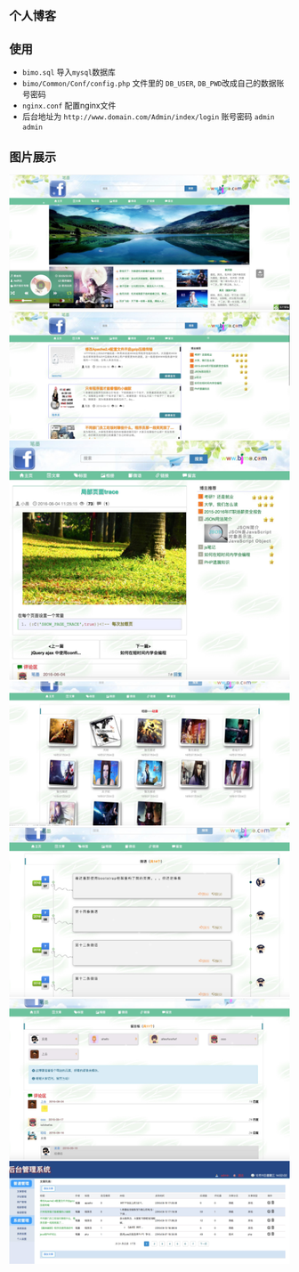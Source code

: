 ## 个人博客

## 使用
* `bimo.sql` 导入`mysql`数据库
* `bimo/Common/Conf/config.php` 文件里的 `DB_USER`, `DB_PWD`改成自己的数据账号密码
* `nginx.conf` 配置nginx文件
* 后台地址为 `http://www.domain.com/Admin/index/login` 账号密码 `admin` `admin`

## 图片展示


![首页](images/demo1.jpg)
![文章列表](images/demo2.jpg)
![文章内容](images/demo3.jpg)
![相册](images/demo4.jpg)
![微语](images/demo5.jpg)
![留言](images/demo6.jpg)
![后台管理](images/demo7.jpg)